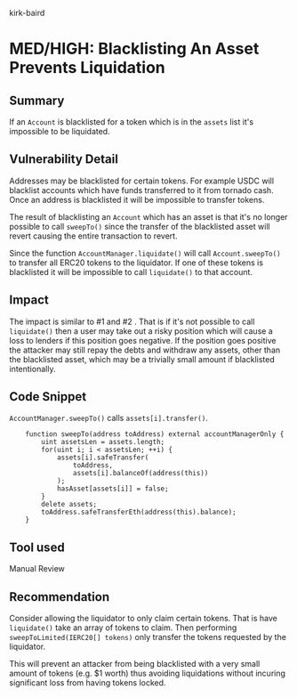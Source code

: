 kirk-baird
# MED/HIGH: Blacklisting An Asset Prevents Liquidation

## Summary

If an `Account` is blacklisted for a token which is in the `assets` list it's impossible to be liquidated.

## Vulnerability Detail

Addresses may be blacklisted for certain tokens. For example USDC will blacklist accounts which have funds transferred to it from tornado cash. Once an address is blacklisted it will be impossible to transfer tokens. 

The result of blacklisting an `Account` which has an asset is that it's no longer possible to call `sweepTo()` since the transfer of the blacklisted asset will revert causing the entire transaction to revert.

Since the function `AccountManager.liquidate()` will call `Account.sweepTo()` to transfer all ERC20 tokens to the liquidator. If one of these tokens is blacklisted it will be impossible to call `liquidate()` to that account.

## Impact

The impact is similar to #1 and #2 . That is if it's not possible to call `liquidate()` then a user may take out a risky position which will cause a loss to lenders if this position goes negative. If the position goes positive the attacker may still repay the debts and withdraw any assets, other than the blacklisted asset, which may be a trivially small amount if blacklisted intentionally.

## Code Snippet

`AccountManager.sweepTo()` calls `assets[i].transfer()`.
```solidity
    function sweepTo(address toAddress) external accountManagerOnly {
        uint assetsLen = assets.length;
        for(uint i; i < assetsLen; ++i) {
            assets[i].safeTransfer(
                toAddress,
                assets[i].balanceOf(address(this))
            );
            hasAsset[assets[i]] = false;
        }
        delete assets;
        toAddress.safeTransferEth(address(this).balance);
    }
```


## Tool used

Manual Review

## Recommendation

Consider allowing the liquidator to only claim certain tokens. That is have `liquidate()` take an array of tokens to claim. Then performing `sweepToLimited(IERC20[] tokens)` only transfer the tokens requested by the liquidator.

This will prevent an attacker from being blacklisted with a very small amount of tokens (e.g. $1 worth) thus avoiding liquidations without incuring significant loss from having tokens locked.
